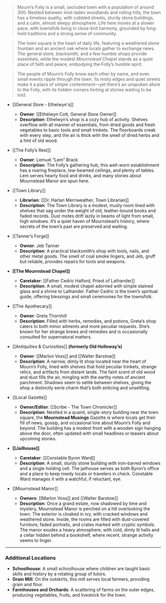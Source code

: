 

> Mourn’s Folly is a small, secluded town with a population of around 300. Nestled between mist-laden woodlands and rolling hills, the town has a timeless quality, with cobbled streets, sturdy stone buildings, and a calm, almost sleepy atmosphere. Life here moves at a slower pace, with townsfolk living in close-knit harmony, grounded by long-held traditions and a strong sense of community.

> The town square is the heart of daily life, featuring a weathered stone fountain and an ancient oak where locals gather to exchange news. The general store, blacksmith, and a few humble shops provide essentials, while the modest _Mournstead Chapel_ stands as a quiet place of faith and peace, embodying the Folly’s humble spirit.

> The people of Mourn’s Folly know each other by name, and even small events ripple through the town. Its misty edges and quiet streets make it a place of simple contentment—yet there’s an unspoken allure to the Folly, with its hidden corners hinting at stories waiting to be told.

- [[General Store - Ethelwyn's]]
    
    - **Owner**: [[Ethelwyn Cott, General Store Owner]]
	- **Description**: Ethelwyn’s shop is a cozy hub of activity. Shelves overflow with all manner of essentials, from dried goods and fresh vegetables to basic tools and small trinkets. The floorboards creak with every step, and the air is thick with the smell of dried herbs and a hint of old wood.

- [[The Folly’s Rest]]
    
    - **Owner**: Lemuel “Lem” Brack
    - **Description**: The Folly’s gathering hub, this well-worn establishment has a roaring fireplace, low-beamed ceilings, and plenty of tables. Lem serves hearty food and drinks, and many stories about Mournstead Manor are spun here.

- [[Town Library]]
    
    - **Librarian**: [[Dr. Harlan Merriweather, Town Librarian]]
    - **Description**: The Town Library is a modest, musty room lined with shelves that sag under the weight of old, leather-bound books and faded records. Dust motes drift lazily in beams of light from small, high windows. It’s a quiet haven of Mournstead’s history, where secrets of the town’s past are preserved and waiting.

- [[Tanner’s Forge]]
    
    - **Owner**: Jeb Tanner
    - **Description**: A practical blacksmith’s shop with tools, nails, and other metal goods. The smell of coal smoke lingers, and Jeb, gruff but reliable, provides repairs for tools and weapons.

- **[[The Mournstead Chapel]]**
    
    - **Caretaker**: [[Father Cedric Halford, Priest of Lathander]]
    - **Description**: A small, modest chapel adorned with simple stained glass and a shrine to Lathander. Father Cedric is the town’s spiritual guide, offering blessings and small ceremonies for the townsfolk.

- [[The Apothecary]]
    
    - **Owner**: Greta Thornhill
    - **Description**: Filled with herbs, remedies, and potions, Greta’s shop caters to both minor ailments and more peculiar requests. She’s known for her strange brews and remedies and is occasionally consulted for supernatural matters.

- [[Antiquities & Curiosities]] **(formerly Old Holloway’s)**
	  
	- **Owner**: [[Marlon Voss]] and [[Walter Barstow]]
	- **Description**: A narrow, dimly lit shop located near the heart of Mourn’s Folly, lined with shelves that hold peculiar trinkets, strange relics, and artifacts from distant lands. The faint scent of old wood and dust fills the air, mingling with the earthy notes of ancient parchment. Shadows seem to settle between shelves, giving the shop a distinctly eerie charm that’s both enticing and unsettling.

- [[Local Gazette]]
    
	- **Owner/Editor**: [[Scribe - The Town Chronicler]]
	- **Description**: Nestled in a quaint, single-story building near the town square, the **Mournstead Musings** Gazette is where locals get their fill of news, gossip, and occasional lore about Mourn’s Folly and beyond. The building has a modest front with a wooden sign hanging above the door, often updated with small headlines or teasers about upcoming stories.

- **[[Jailhouse]]**
	
	- **Caretaker**: [[Constable Byron Ward]]
	- **Description**: A small, sturdy stone building with iron-barred windows and a single holding cell. The jailhouse serves as both Byron’s office and a place to keep rowdy locals or travelers in check. Constable Ward manages it with a watchful, if reluctant, eye.

- [[Mournstead Manor]]
	
	- **Owners**: [[Marlon Voss]] and [[Walter Barstow]]
	- **Description**: Once a grand estate, now shadowed by time and mystery, Mournstead Manor is perched on a hill overlooking the town. The exterior is cloaked in ivy, with cracked windows and weathered stone. Inside, the rooms are filled with dust-covered furniture, faded portraits, and crates marked with cryptic symbols. The manor exudes a heavy atmosphere, with cold, dimly lit halls and a cellar hidden behind a bookshelf, where recent, strange activity seems to linger.
---

### **Additional Locations**

- **Schoolhouse**: A small schoolhouse where children are taught basic skills and history by a rotating group of tutors.
- **Grain Mill**: On the outskirts, this mill serves local farmers, providing grain and flour.
- **Farmhouses and Orchards**: A scattering of farms on the outer edges, producing vegetables, fruits, and livestock for the town.